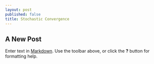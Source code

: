 ```yaml
---
layout: post
published: false
title: Stochastic Convergence
---
```

## A New Post

Enter text in [Markdown](http://daringfireball.net/projects/markdown/). Use the toolbar above, or click the **?** button for formatting help.
